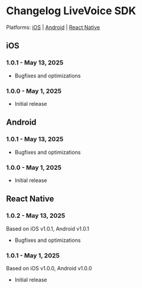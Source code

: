 # Changelog LiveVoice SDK

Platforms: [iOS](#ios) | [Android](#android) | [React Native](#react-native)

## iOS

### 1.0.1 - May 13, 2025

- Bugfixes and optimizations

### 1.0.0 - May 1, 2025

- Initial release

## Android

### 1.0.1 - May 13, 2025

- Bugfixes and optimizations

### 1.0.0 - May 1, 2025

- Initial release

## React Native

### 1.0.2 - May 13, 2025

Based on iOS v1.0.1, Android v1.0.1

- Bugfixes and optimizations

### 1.0.1 - May 1, 2025

Based on iOS v1.0.0, Android v1.0.0

- Initial release